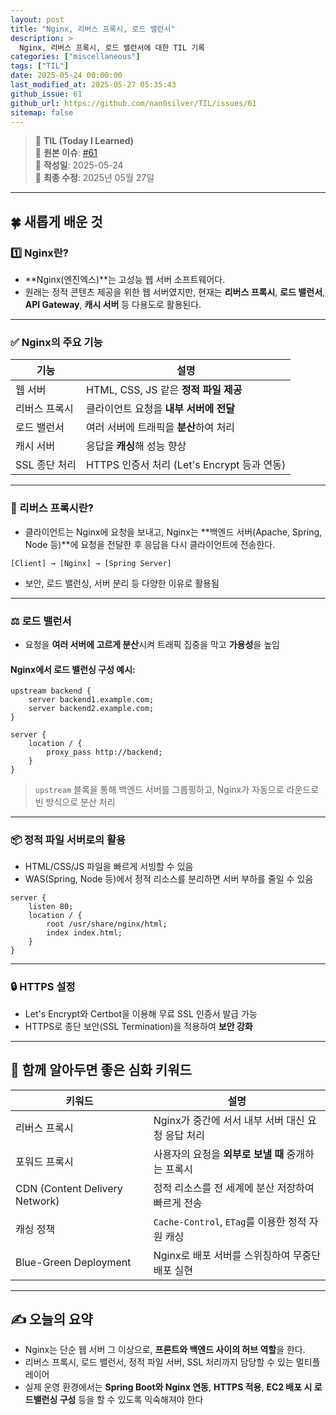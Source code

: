 ```yaml
---
layout: post
title: "Nginx, 리버스 프록시, 로드 밸런서"
description: >
  Nginx, 리버스 프록시, 로드 밸런서에 대한 TIL 기록
categories: ["miscellaneous"]
tags: ["TIL"]
date: 2025-05-24 00:00:00
last_modified_at: 2025-05-27 05:35:43
github_issue: 61
github_url: https://github.com/nan0silver/TIL/issues/61
sitemap: false
---
```


> 📝 **TIL (Today I Learned)**  
> 🔗 **원본 이슈**: [#61](https://github.com/nan0silver/TIL/issues/61)  
> 📅 **작성일**: 2025-05-24  
> 🔄 **최종 수정**: 2025년 05월 27일

---

## 🍀 새롭게 배운 것

### 1️⃣ **Nginx란?**

- \*\*Nginx(엔진엑스)\*\*는 고성능 웹 서버 소프트웨어다.
- 원래는 정적 콘텐츠 제공을 위한 웹 서버였지만, 현재는 **리버스 프록시**, **로드 밸런서**, **API Gateway**, **캐시 서버** 등 다용도로 활용된다.

---

### ✅ Nginx의 주요 기능

| 기능          | 설명                                        |
| ------------- | ------------------------------------------- |
| 웹 서버       | HTML, CSS, JS 같은 **정적 파일 제공**       |
| 리버스 프록시 | 클라이언트 요청을 **내부 서버에 전달**      |
| 로드 밸런서   | 여러 서버에 트래픽을 **분산**하여 처리      |
| 캐시 서버     | 응답을 **캐싱**해 성능 향상                 |
| SSL 종단 처리 | HTTPS 인증서 처리 (Let's Encrypt 등과 연동) |

---

### 🔄 리버스 프록시란?

- 클라이언트는 Nginx에 요청을 보내고, Nginx는 \*\*백엔드 서버(Apache, Spring, Node 등)\*\*에 요청을 전달한 후 응답을 다시 클라이언트에 전송한다.

```plaintext
[Client] → [Nginx] → [Spring Server]
```

- 보안, 로드 밸런싱, 서버 분리 등 다양한 이유로 활용됨

---

### ⚖️ 로드 밸런서

- 요청을 **여러 서버에 고르게 분산**시켜 트래픽 집중을 막고 **가용성**을 높임

#### Nginx에서 로드 밸런싱 구성 예시:

```nginx
upstream backend {
    server backend1.example.com;
    server backend2.example.com;
}

server {
    location / {
        proxy_pass http://backend;
    }
}
```

> `upstream` 블록을 통해 백엔드 서버를 그룹핑하고, Nginx가 자동으로 라운드로빈 방식으로 분산 처리

---

### 📦 정적 파일 서버로의 활용

- HTML/CSS/JS 파일을 빠르게 서빙할 수 있음
- WAS(Spring, Node 등)에서 정적 리소스를 분리하면 서버 부하를 줄일 수 있음

```nginx
server {
    listen 80;
    location / {
        root /usr/share/nginx/html;
        index index.html;
    }
}
```

---

### 🔒 HTTPS 설정

- Let's Encrypt와 Certbot을 이용해 무료 SSL 인증서 발급 가능
- HTTPS로 종단 보안(SSL Termination)을 적용하여 **보안 강화**

---

## 🧠 함께 알아두면 좋은 심화 키워드

| 키워드                         | 설명                                               |
| ------------------------------ | -------------------------------------------------- |
| 리버스 프록시                  | Nginx가 중간에 서서 내부 서버 대신 요청 응답 처리  |
| 포워드 프록시                  | 사용자의 요청을 **외부로 보낼 때** 중개하는 프록시 |
| CDN (Content Delivery Network) | 정적 리소스를 전 세계에 분산 저장하여 빠르게 전송  |
| 캐싱 정책                      | `Cache-Control`, `ETag`를 이용한 정적 자원 캐싱    |
| Blue-Green Deployment          | Nginx로 배포 서버를 스위칭하여 무중단 배포 실현    |

---

## ✍️ 오늘의 요약

- Nginx는 단순 웹 서버 그 이상으로, **프론트와 백엔드 사이의 허브 역할**을 한다.
- 리버스 프록시, 로드 밸런서, 정적 파일 서버, SSL 처리까지 담당할 수 있는 멀티플레이어
- 실제 운영 환경에서는 **Spring Boot와 Nginx 연동**, **HTTPS 적용**, **EC2 배포 시 로드밸런싱 구성** 등을 할 수 있도록 익숙해져야 한다
